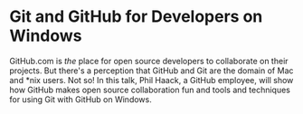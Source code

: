 # Git and GitHub for Developers on Windows

GitHub.com is *the* place for open source developers to collaborate on their
projects. But there's a perception that GitHub and Git are the domain of Mac
and *nix users. Not so! In this talk, Phil Haack, a GitHub employee, will show
how GitHub makes open source collaboration fun and tools and techniques for
using Git with GitHub on Windows.
